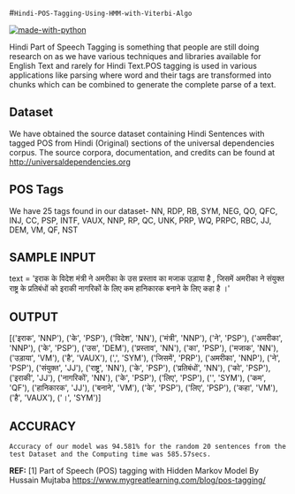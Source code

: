 #`Hindi-POS-Tagging-Using-HMM-with-Viterbi-Algo`

[![made-with-python](https://img.shields.io/badge/Made%20With-Python-red?style=for-the-badge&logo=Python)](https://www.python.org/)

Hindi Part of Speech Tagging is something that people are still doing research on as we have various techniques and libraries available for English Text and rarely for Hindi Text.POS tagging is used in various applications like parsing where word and their tags are transformed into chunks which can be combined to generate the complete parse of a text.

## Dataset

We have obtained the source dataset containing Hindi Sentences with tagged POS from Hindi (Original) sections of the universal dependencies corpus.
The source corpora, documentation, and credits can be found at http://universaldependencies.org

## POS Tags

We have 25 tags found in our dataset-
NN, RDP, RB, SYM, NEG, QO, QFC, INJ, CC, PSP, INTF, VAUX, NNP, RP, QC, UNK, PRP, WQ, PRPC, RBC, JJ, DEM, VM, QF, NST

## SAMPLE INPUT

text = 'इराक के विदेश मंत्री ने अमरीका के उस प्रस्ताव का मजाक उड़ाया है , जिसमें अमरीका ने संयुक्त राष्ट्र के प्रतिबंधों को इराकी नागरिकों के लिए कम हानिकारक बनाने के लिए कहा है ।'

## OUTPUT

[('इराक', 'NNP'), ('के', 'PSP'), ('विदेश', 'NN'), ('मंत्री', 'NNP'), ('ने', 'PSP'), ('अमरीका', 'NNP'), ('के', 'PSP'), ('उस', 'DEM'), ('प्रस्ताव', 'NN'), ('का', 'PSP'), ('मजाक', 'NN'), ('उड़ाया', 'VM'), ('है', 'VAUX'), (',', 'SYM'), ('जिसमें', 'PRP'), ('अमरीका', 'NNP'), ('ने', 'PSP'), ('संयुक्त', 'JJ'), ('राष्ट्र', 'NN'), ('के', 'PSP'), ('प्रतिबंधों', 'NN'), ('को', 'PSP'), ('इराकी', 'JJ'), ('नागरिकों', 'NN'), ('के', 'PSP'), ('लिए', 'PSP'), ('', 'SYM'), ('कम', 'QF'), ('हानिकारक', 'JJ'), ('बनाने', 'VM'), ('के', 'PSP'), ('लिए', 'PSP'), ('कहा', 'VM'), ('है', 'VAUX'), ('।', 'SYM')]

## ACCURACY

    Accuracy of our model was 94.581% for the random 20 sentences from the test Dataset and the Computing time was 585.57secs.

**REF:**
[1] Part of Speech (POS) tagging with Hidden Markov Model By Hussain Mujtaba https://www.mygreatlearning.com/blog/pos-tagging/
